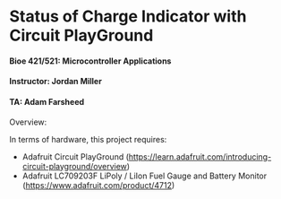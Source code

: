 # Status of Charge Indicator with Circuit PlayGround

#### Bioe 421/521: Microcontroller Applications
#### Instructor: Jordan Miller
#### TA: Adam Farsheed

Overview:


In terms of hardware, this project requires:
  - Adafruit Circuit PlayGround (https://learn.adafruit.com/introducing-circuit-playground/overview)
  - Adafruit LC709203F LiPoly / LiIon Fuel Gauge and Battery Monitor (https://www.adafruit.com/product/4712)



